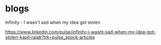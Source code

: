# blogs

Infinity - I wasn't sad when my idea got stolen

https://www.linkedin.com/pulse/infinity-i-wasnt-sad-when-my-idea-got-stolen-kapil-rajak?trk=pulse_spock-articles
